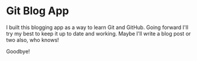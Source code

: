 # Git Blog App

I built this blogging app as a way to learn Git and GitHub. Going forward I'll try my best to keep it up to date and working. Maybe I'll write a blog post or two also, who knows!

Goodbye!